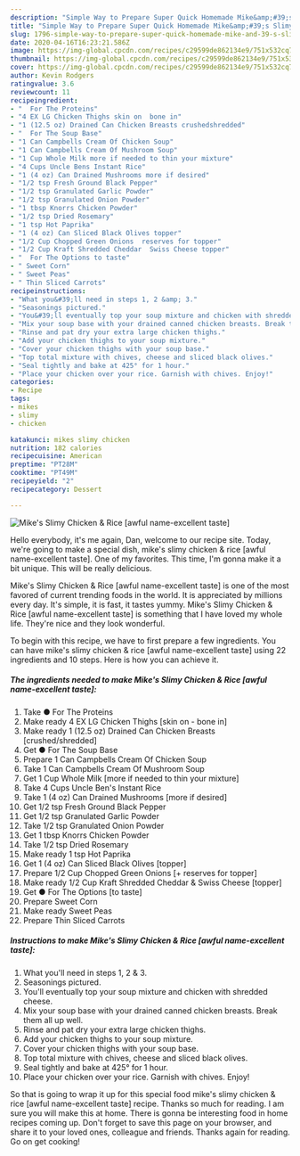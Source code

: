 ```yaml
---
description: "Simple Way to Prepare Super Quick Homemade Mike&amp;#39;s Slimy Chicken &amp;amp; Rice [awful name-excellent taste]"
title: "Simple Way to Prepare Super Quick Homemade Mike&amp;#39;s Slimy Chicken &amp;amp; Rice [awful name-excellent taste]"
slug: 1796-simple-way-to-prepare-super-quick-homemade-mike-and-39-s-slimy-chicken-and-amp-rice-awful-name-excellent-taste
date: 2020-04-16T16:23:21.586Z
image: https://img-global.cpcdn.com/recipes/c29599de862134e9/751x532cq70/mikes-slimy-chicken-rice-awful-name-excellent-taste-recipe-main-photo.jpg
thumbnail: https://img-global.cpcdn.com/recipes/c29599de862134e9/751x532cq70/mikes-slimy-chicken-rice-awful-name-excellent-taste-recipe-main-photo.jpg
cover: https://img-global.cpcdn.com/recipes/c29599de862134e9/751x532cq70/mikes-slimy-chicken-rice-awful-name-excellent-taste-recipe-main-photo.jpg
author: Kevin Rodgers
ratingvalue: 3.6
reviewcount: 11
recipeingredient:
- "  For The Proteins"
- "4 EX LG Chicken Thighs skin on  bone in"
- "1 (12.5 oz) Drained Can Chicken Breasts crushedshredded"
- "  For The Soup Base"
- "1 Can Campbells Cream Of Chicken Soup"
- "1 Can Campbells Cream Of Mushroom Soup"
- "1 Cup Whole Milk more if needed to thin your mixture"
- "4 Cups Uncle Bens Instant Rice"
- "1 (4 oz) Can Drained Mushrooms more if desired"
- "1/2 tsp Fresh Ground Black Pepper"
- "1/2 tsp Granulated Garlic Powder"
- "1/2 tsp Granulated Onion Powder"
- "1 tbsp Knorrs Chicken Powder"
- "1/2 tsp Dried Rosemary"
- "1 tsp Hot Paprika"
- "1 (4 oz) Can Sliced Black Olives topper"
- "1/2 Cup Chopped Green Onions  reserves for topper"
- "1/2 Cup Kraft Shredded Cheddar  Swiss Cheese topper"
- "  For The Options to taste"
- " Sweet Corn"
- " Sweet Peas"
- " Thin Sliced Carrots"
recipeinstructions:
- "What you&#39;ll need in steps 1, 2 &amp; 3."
- "Seasonings pictured."
- "You&#39;ll eventually top your soup mixture and chicken with shredded cheese."
- "Mix your soup base with your drained canned chicken breasts. Break them all up well."
- "Rinse and pat dry your extra large chicken thighs."
- "Add your chicken thighs to your soup mixture."
- "Cover your chicken thighs with your soup base."
- "Top total mixture with chives, cheese and sliced black olives."
- "Seal tightly and bake at 425° for 1 hour."
- "Place your chicken over your rice. Garnish with chives. Enjoy!"
categories:
- Recipe
tags:
- mikes
- slimy
- chicken

katakunci: mikes slimy chicken 
nutrition: 182 calories
recipecuisine: American
preptime: "PT28M"
cooktime: "PT49M"
recipeyield: "2"
recipecategory: Dessert

---
```



![Mike&#39;s Slimy Chicken &amp; Rice [awful name-excellent taste]](https://img-global.cpcdn.com/recipes/c29599de862134e9/751x532cq70/mikes-slimy-chicken-rice-awful-name-excellent-taste-recipe-main-photo.jpg)

Hello everybody, it's me again, Dan, welcome to our recipe site. Today, we're going to make a special dish, mike&#39;s slimy chicken &amp; rice [awful name-excellent taste]. One of my favorites. This time, I'm gonna make it a bit unique. This will be really delicious.

Mike&#39;s Slimy Chicken &amp; Rice [awful name-excellent taste] is one of the most favored of current trending foods in the world. It is appreciated by millions every day. It's simple, it is fast, it tastes yummy. Mike&#39;s Slimy Chicken &amp; Rice [awful name-excellent taste] is something that I have loved my whole life. They're nice and they look wonderful.




To begin with this recipe, we have to first prepare a few ingredients. You can have mike&#39;s slimy chicken &amp; rice [awful name-excellent taste] using 22 ingredients and 10 steps. Here is how you can achieve it.

<!--inarticleads1-->

##### The ingredients needed to make Mike&#39;s Slimy Chicken &amp; Rice [awful name-excellent taste]:

1. Take  ● For The Proteins
1. Make ready 4 EX LG Chicken Thighs [skin on - bone in]
1. Make ready 1 (12.5 oz) Drained Can Chicken Breasts [crushed/shredded]
1. Get  ● For The Soup Base
1. Prepare 1 Can Campbells Cream Of Chicken Soup
1. Take 1 Can Campbells Cream Of Mushroom Soup
1. Get 1 Cup Whole Milk [more if needed to thin your mixture]
1. Take 4 Cups Uncle Ben&#39;s Instant Rice
1. Take 1 (4 oz) Can Drained Mushrooms [more if desired]
1. Get 1/2 tsp Fresh Ground Black Pepper
1. Get 1/2 tsp Granulated Garlic Powder
1. Take 1/2 tsp Granulated Onion Powder
1. Get 1 tbsp Knorrs Chicken Powder
1. Take 1/2 tsp Dried Rosemary
1. Make ready 1 tsp Hot Paprika
1. Get 1 (4 oz) Can Sliced Black Olives [topper]
1. Prepare 1/2 Cup Chopped Green Onions [+ reserves for topper]
1. Make ready 1/2 Cup Kraft Shredded Cheddar &amp; Swiss Cheese [topper]
1. Get  ● For The Options [to taste]
1. Prepare  Sweet Corn
1. Make ready  Sweet Peas
1. Prepare  Thin Sliced Carrots




<!--inarticleads2-->

##### Instructions to make Mike&#39;s Slimy Chicken &amp; Rice [awful name-excellent taste]:

1. What you&#39;ll need in steps 1, 2 &amp; 3.
1. Seasonings pictured.
1. You&#39;ll eventually top your soup mixture and chicken with shredded cheese.
1. Mix your soup base with your drained canned chicken breasts. Break them all up well.
1. Rinse and pat dry your extra large chicken thighs.
1. Add your chicken thighs to your soup mixture.
1. Cover your chicken thighs with your soup base.
1. Top total mixture with chives, cheese and sliced black olives.
1. Seal tightly and bake at 425° for 1 hour.
1. Place your chicken over your rice. Garnish with chives. Enjoy!




So that is going to wrap it up for this special food mike&#39;s slimy chicken &amp; rice [awful name-excellent taste] recipe. Thanks so much for reading. I am sure you will make this at home. There is gonna be interesting food in home recipes coming up. Don't forget to save this page on your browser, and share it to your loved ones, colleague and friends. Thanks again for reading. Go on get cooking!
